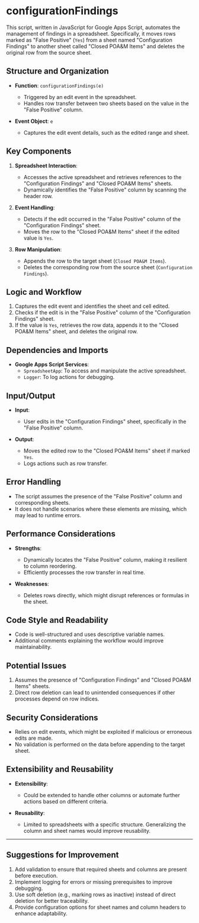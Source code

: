 # configurationFindings

This script, written in JavaScript for Google Apps Script, automates the management of findings in a spreadsheet. Specifically, it moves rows marked as "False Positive" (`Yes`) from a sheet named "Configuration Findings" to another sheet called "Closed POA&M Items" and deletes the original row from the source sheet.

## Structure and Organization
- **Function**: `configurationFindings(e)`
    - Triggered by an edit event in the spreadsheet.
    - Handles row transfer between two sheets based on the value in the "False Positive" column.

- **Event Object**: `e`
    - Captures the edit event details, such as the edited range and sheet.

## Key Components
1. **Spreadsheet Interaction**:
    - Accesses the active spreadsheet and retrieves references to the "Configuration Findings" and "Closed POA&M Items" sheets.
    - Dynamically identifies the "False Positive" column by scanning the header row.

2. **Event Handling**:
    - Detects if the edit occurred in the "False Positive" column of the "Configuration Findings" sheet.
    - Moves the row to the "Closed POA&M Items" sheet if the edited value is `Yes`.

3. **Row Manipulation**:
    - Appends the row to the target sheet (`Closed POA&M Items`).
    - Deletes the corresponding row from the source sheet (`Configuration Findings`).

## Logic and Workflow
1. Captures the edit event and identifies the sheet and cell edited.
2. Checks if the edit is in the "False Positive" column of the "Configuration Findings" sheet.
3. If the value is `Yes`, retrieves the row data, appends it to the "Closed POA&M Items" sheet, and deletes the original row.

## Dependencies and Imports
- **Google Apps Script Services**:
    - `SpreadsheetApp`: To access and manipulate the active spreadsheet.
    - `Logger`: To log actions for debugging.

## Input/Output
- **Input**:
    - User edits in the "Configuration Findings" sheet, specifically in the "False Positive" column.

- **Output**:
    - Moves the edited row to the "Closed POA&M Items" sheet if marked `Yes`.
    - Logs actions such as row transfer.

## Error Handling
- The script assumes the presence of the "False Positive" column and corresponding sheets.
- It does not handle scenarios where these elements are missing, which may lead to runtime errors.

## Performance Considerations
- **Strengths**:
    - Dynamically locates the "False Positive" column, making it resilient to column reordering.
    - Efficiently processes the row transfer in real time.

- **Weaknesses**:
    - Deletes rows directly, which might disrupt references or formulas in the sheet.

## Code Style and Readability
- Code is well-structured and uses descriptive variable names.
- Additional comments explaining the workflow would improve maintainability.

## Potential Issues
1. Assumes the presence of "Configuration Findings" and "Closed POA&M Items" sheets.
2. Direct row deletion can lead to unintended consequences if other processes depend on row indices.

## Security Considerations
- Relies on edit events, which might be exploited if malicious or erroneous edits are made.
- No validation is performed on the data before appending to the target sheet.

## Extensibility and Reusability
- **Extensibility**:
    - Could be extended to handle other columns or automate further actions based on different criteria.

- **Reusability**:
    - Limited to spreadsheets with a specific structure. Generalizing the column and sheet names would improve reusability.

---

## Suggestions for Improvement
1. Add validation to ensure that required sheets and columns are present before execution.
2. Implement logging for errors or missing prerequisites to improve debugging.
3. Use soft deletion (e.g., marking rows as inactive) instead of direct deletion for better traceability.
4. Provide configuration options for sheet names and column headers to enhance adaptability.

